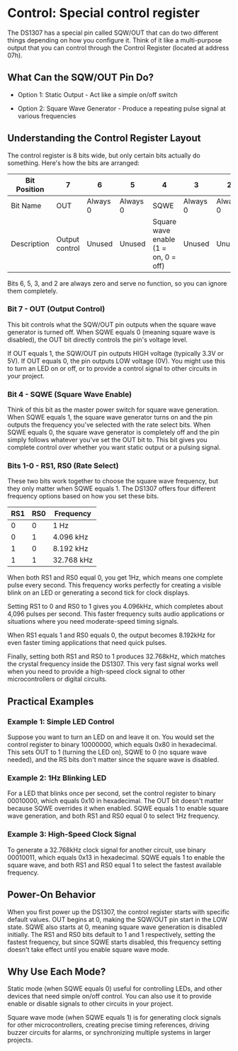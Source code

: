 # Control: Special control register

The DS1307 has a special pin called SQW/OUT that can do two different things depending on how you configure it. Think of it like a multi-purpose output that you can control through the Control Register (located at address 07h).

## What Can the SQW/OUT Pin Do?

- Option 1: Static Output - Act like a simple on/off switch

- Option 2: Square Wave Generator - Produce a repeating pulse signal at various frequencies

## Understanding the Control Register Layout

The control register is 8 bits wide, but only certain bits actually do something. Here's how the bits are arranged:

| Bit Position | 7              | 6        | 5        | 4                                    | 3        | 2        | 1           | 0           |
| ------------ | -------------- | -------- | -------- | ------------------------------------ | -------- | -------- | ----------- | ----------- |
| Bit Name     | OUT            | Always 0 | Always 0 | SQWE                                 | Always 0 | Always 0 | RS1         | RS0         |
| Description  | Output control | Unused   | Unused   | Square wave enable (1 = on, 0 = off) | Unused   | Unused   | Rate select | Rate select |


Bits 6, 5, 3, and 2 are always zero and serve no function, so you can ignore them completely.

### Bit 7 - OUT (Output Control)

This bit controls what the SQW/OUT pin outputs when the square wave generator is turned off. When SQWE equals 0 (meaning square wave is disabled), the OUT bit directly controls the pin's voltage level. 

If OUT equals 1, the SQW/OUT pin outputs HIGH voltage (typically 3.3V or 5V). If OUT equals 0, the pin outputs LOW voltage (0V). You might use this to turn an LED on or off, or to provide a control signal to other circuits in your project.

### Bit 4 - SQWE (Square Wave Enable)

Think of this bit as the master power switch for square wave generation. When SQWE equals 1, the square wave generator turns on and the pin outputs the frequency you've selected with the rate select bits. When SQWE equals 0, the square wave generator is completely off and the pin simply follows whatever you've set the OUT bit to. This bit gives you complete control over whether you want static output or a pulsing signal.

### Bits 1-0 - RS1, RS0 (Rate Select)

These two bits work together to choose the square wave frequency, but they only matter when SQWE equals 1. The DS1307 offers four different frequency options based on how you set these bits.

| RS1 | RS0 | Frequency  |
| --- | --- | ---------- |
| 0   | 0   | 1 Hz       |
| 0   | 1   | 4.096 kHz  |
| 1   | 0   | 8.192 kHz  |
| 1   | 1   | 32.768 kHz |

When both RS1 and RS0 equal 0, you get 1Hz, which means one complete pulse every second. This frequency works perfectly for creating a visible blink on an LED or generating a second tick for clock displays.

Setting RS1 to 0 and RS0 to 1 gives you 4.096kHz, which completes about 4,096 pulses per second. This faster frequency suits audio applications or situations where you need moderate-speed timing signals.

When RS1 equals 1 and RS0 equals 0, the output becomes 8.192kHz for even faster timing applications that need quick pulses.

Finally, setting both RS1 and RS0 to 1 produces 32.768kHz, which matches the crystal frequency inside the DS1307. This very fast signal works well when you need to provide a high-speed clock signal to other microcontrollers or digital circuits.

## Practical Examples

### Example 1: Simple LED Control

Suppose you want to turn an LED on and leave it on. You would set the control register to binary 10000000, which equals 0x80 in hexadecimal. This sets OUT to 1 (turning the LED on), SQWE to 0 (no square wave needed), and the RS bits don't matter since the square wave is disabled.

### Example 2: 1Hz Blinking LED

For a LED that blinks once per second, set the control register to binary 00010000, which equals 0x10 in hexadecimal. The OUT bit doesn't matter because SQWE overrides it when enabled. SQWE equals 1 to enable square wave generation, and both RS1 and RS0 equal 0 to select 1Hz frequency.

### Example 3: High-Speed Clock Signal

To generate a 32.768kHz clock signal for another circuit, use binary 00010011, which equals 0x13 in hexadecimal. SQWE equals 1 to enable the square wave, and both RS1 and RS0 equal 1 to select the fastest available frequency.

## Power-On Behavior

When you first power up the DS1307, the control register starts with specific default values. OUT begins at 0, making the SQW/OUT pin start in the LOW state. SQWE also starts at 0, meaning square wave generation is disabled initially. The RS1 and RS0 bits default to 1 and 1 respectively, setting the fastest frequency, but since SQWE starts disabled, this frequency setting doesn't take effect until you enable square wave mode.

## Why Use Each Mode?

Static mode (when SQWE equals 0) useful for controlling LEDs, and other devices that need simple on/off control. You can also use it to provide enable or disable signals to other circuits in your project.

Square wave mode (when SQWE equals 1) is for generating clock signals for other microcontrollers, creating precise timing references, driving buzzer circuits for alarms, or synchronizing multiple systems in larger projects.
